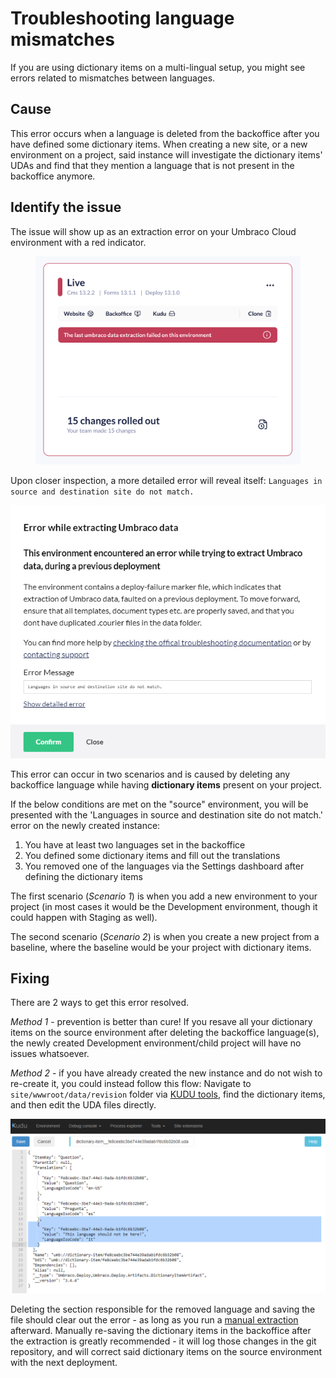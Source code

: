 # Troubleshooting language mismatches

If you are using dictionary items on a multi-lingual setup, you might see errors related to mismatches between languages.

## Cause

This error occurs when a language is deleted from the backoffice after you have defined some dictionary items. When creating a new site, or a new environment on a project, said instance will investigate the dictionary items' UDAs and find that they mention a language that is not present in the backoffice anymore.

## Identify the issue

The issue will show up as an extraction error on your Umbraco Cloud environment with a red indicator.

<figure><img src="../../../../.gitbook/assets/image (55).png" alt=""><figcaption></figcaption></figure>

Upon closer inspection, a more detailed error will reveal itself: `Languages in source and destination site do not match.`

![Languages do not match](../../../../troubleshooting/deployments/images/detailed-error.png)

This error can occur in two scenarios and is caused by deleting any backoffice language while having **dictionary items** present on your project.

If the below conditions are met on the "source" environment, you will be presented with the 'Languages in source and destination site do not match.' error on the newly created instance:

1. You have at least two languages set in the backoffice
2. You defined some dictionary items and fill out the translations
3. You removed one of the languages via the Settings dashboard after defining the dictionary items

The first scenario (_Scenario 1_) is when you add a new environment to your project (in most cases it would be the Development environment, though it could happen with Staging as well).

The second scenario (_Scenario 2_) is when you create a new project from a baseline, where the baseline would be your project with dictionary items.

## Fixing

There are 2 ways to get this error resolved.

_Method 1_ - prevention is better than cure! If you resave all your dictionary items on the source environment after deleting the backoffice language(s), the newly created Development environment/child project will have no issues whatsoever.

_Method 2_ - if you have already created the new instance and do not wish to re-create it, you could instead follow this flow: Navigate to `site/wwwroot/data/revision` folder via [KUDU tools](../../power-tools/), find the dictionary items, and then edit the UDA files directly.

![KUDU tools procedure](../../../../troubleshooting/deployments/images/kudutools.png)

Deleting the section responsible for the removed language and saving the file should clear out the error - as long as you run a [manual extraction](../../power-tools/manual-extractions.md) afterward. Manually re-saving the dictionary items in the backoffice after the extraction is greatly recommended - it will log those changes in the git repository, and will correct said dictionary items on the source environment with the next deployment.
